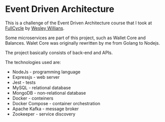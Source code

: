 # Event Driven Architecture

This is a challenge of the Event Driven Architecture course that I took at [FullCycle](https://fullcycle.com.br/) by [Wesley Willians](https://www.linkedin.com/in/wesleywillians/).

Some microservices are part of this project, such as Wallet Core and Balances. Walet Core was originally rewritten by me from Golang to Nodejs.

The project basically consists of back-end and APIs.

The technologies used are:

- NodeJs - programming language
- Expressjs - web server
- Jest - tests
- MySQL - relational database
- MongoDB - non-relational database
- Docker - conteiners
- Docker Compose - container orchestration
- Apache Kafka - message broker
- Zookeeper - service discovery

